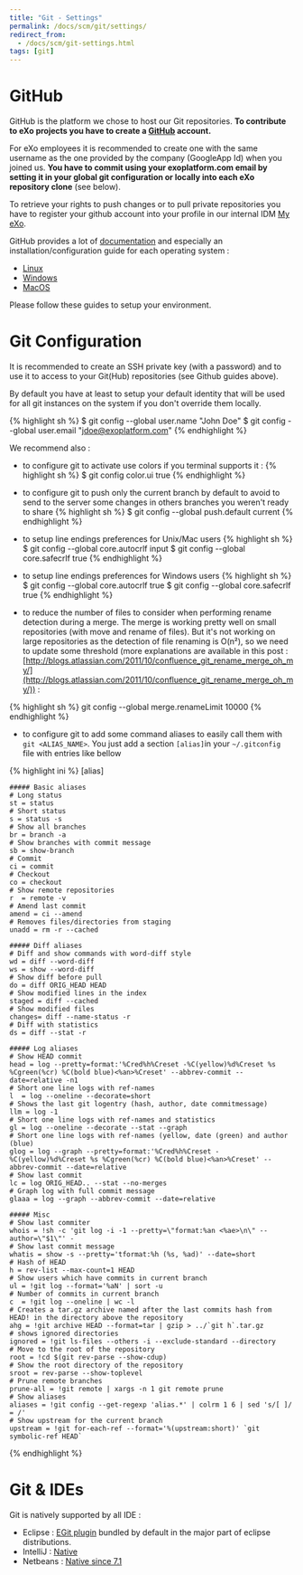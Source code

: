 ```yaml
---
title: "Git - Settings"
permalink: /docs/scm/git/settings/
redirect_from:
  - /docs/scm/git-settings.html
tags: [git]
---
```


# GitHub

GitHub is the platform we chose to host our Git repositories.
**To contribute to eXo projects you have to create a [GitHub](https://www.github.com/) account.**

For eXo employees it is recommended to create one with the same username as the one provided by the company (GoogleApp Id) when you joined us.
**You have to commit using your exoplatform.com email by setting it in your global git configuration or locally into each eXo repository clone** (see below).

To retrieve your rights to push changes or to pull private repositories you have to register your github account into your profile in our internal IDM [My eXo](https://my.exoplatform.org).

GitHub provides a lot of [documentation](http://help.github.com/) and especially an installation/configuration guide for each operating system :

* [Linux](http://help.github.com/linux-set-up-git/)
* [Windows](http://help.github.com/win-set-up-git/)
* [MacOS](http://help.github.com/mac-set-up-git/)

Please follow these guides to setup your environment.

# Git Configuration

It is recommended to create an SSH private key (with a password) and to use it to access to your Git(Hub) repositories (see Github guides above).

By default you have at least to setup your default identity that will be used for all git instances on the system if you don't override them locally.

{% highlight sh %}
$ git config --global user.name "John Doe"
$ git config --global user.email "jdoe@exoplatform.com"
{% endhighlight %}

We recommend also :

* to configure git to activate use colors if you terminal supports it :
{% highlight sh %}
$ git config color.ui true
{% endhighlight %}

* to configure git to push only the current branch by default to avoid to send to the server some changes in others branches you weren't ready to share
{% highlight sh %}
$ git config --global push.default current
{% endhighlight %}

* to setup line endings preferences for Unix/Mac users
{% highlight sh %}
$ git config --global core.autocrlf input
$ git config --global core.safecrlf true
{% endhighlight %}

* to setup line endings preferences for Windows users
{% highlight sh %}
$ git config --global core.autocrlf true
$ git config --global core.safecrlf true
{% endhighlight %}

* to reduce the number of files to consider when performing rename detection during a merge.  The merge is working pretty well on small repositories (with move and rename of files). But it's not working on large repositories as the detection of file renaming is O(n²), so we need to update some threshold (more explanations are available in this post : [http://blogs.atlassian.com/2011/10/confluence_git_rename_merge_oh_my/](http://blogs.atlassian.com/2011/10/confluence_git_rename_merge_oh_my/)) :

{% highlight sh %}
    git config --global merge.renameLimit 10000
{% endhighlight %}

* to configure git to add some command aliases to easily call them with `git <ALIAS_NAME>`.
You just add a section `[alias]`in your `~/.gitconfig` file with entries like bellow

{% highlight ini %}
[alias]

    ##### Basic aliases
    # Long status
    st = status
    # Short status
    s = status -s
    # Show all branches
    br = branch -a
    # Show branches with commit message
    sb = show-branch
    # Commit
    ci = commit
    # Checkout
    co = checkout
    # Show remote repositories
    r  = remote -v
    # Amend last commit
    amend = ci --amend
    # Removes files/directories from staging
    unadd = rm -r --cached
    
    ##### Diff aliases
    # Diff and show commands with word-diff style
    wd = diff --word-diff
    ws = show --word-diff
    # Show diff before pull
    do = diff ORIG_HEAD HEAD
    # Show modified lines in the index
    staged = diff --cached
    # Show modified files
    changes= diff --name-status -r
    # Diff with statistics
    ds = diff --stat -r
    
    ##### Log aliases
    # Show HEAD commit
    head = log --pretty=format:'%Cred%h%Creset -%C(yellow)%d%Creset %s %Cgreen(%cr) %C(bold blue)<%an>%Creset' --abbrev-commit --date=relative -n1
    # Short one line logs with ref-names
    l  = log --oneline --decorate=short
    # Shows the last git logentry (hash, author, date commitmessage)
    llm = log -1
    # Short one line logs with ref-names and statistics
    gl = log --oneline --decorate --stat --graph
    # Short one line logs with ref-names (yellow, date (green) and author (blue)
    glog = log --graph --pretty=format:'%Cred%h%Creset -%C(yellow)%d%Creset %s %Cgreen(%cr) %C(bold blue)<%an>%Creset' --abbrev-commit --date=relative
    # Show last commit
    lc = log ORIG_HEAD.. --stat --no-merges
    # Graph log with full commit message
    glaaa = log --graph --abbrev-commit --date=relative
    
    ##### Misc
    # Show last commiter
    whois = !sh -c 'git log -i -1 --pretty=\"format:%an <%ae>\n\" --author=\"$1\"' -
    # Show last commit message
    whatis = show -s --pretty='tformat:%h (%s, %ad)' --date=short
    # Hash of HEAD
    h = rev-list --max-count=1 HEAD
    # Show users which have commits in current branch
    ul = !git log --format='%aN' | sort -u
    # Number of commits in current branch
    c  = !git log --oneline | wc -l
    # Creates a tar.gz archive named after the last commits hash from HEAD! in the directory above the repository
    ahg = !git archive HEAD --format=tar | gzip > ../`git h`.tar.gz
    # shows ignored directories
    ignored = !git ls-files --others -i --exclude-standard --directory
    # Move to the root of the repository
    root = !cd $(git rev-parse --show-cdup)
    # Show the root directory of the repository
    sroot = rev-parse --show-toplevel
    # Prune remote branches
    prune-all = !git remote | xargs -n 1 git remote prune
    # Show aliases
    aliases = !git config --get-regexp 'alias.*' | colrm 1 6 | sed 's/[ ]/ = /'
    # Show upstream for the current branch
    upstream = !git for-each-ref --format='%(upstream:short)' `git symbolic-ref HEAD`
{% endhighlight %}

# Git & IDEs

Git is natively supported by all IDE :

* Eclipse : [EGit plugin](http://www.eclipse.org/egit/) bundled by default in the major part of eclipse distributions.
* IntelliJ : [Native](http://www.jetbrains.com/idea/webhelp/using-git-integration.html)
* Netbeans : [Native since 7.1](http://netbeans.org/projects/versioncontrol/pages/Git_main)

